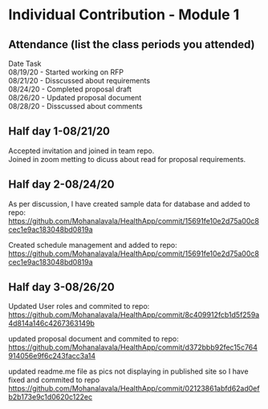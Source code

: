 # Individual Contribution - Module 1

## Attendance (list the class periods you attended)

  Date	       Task  
08/19/20 - Started working on RFP  
08/21/20 - Disscussed about requirements  
08/24/20 - Completed proposal draft  
08/26/20 - Updated proposal document  
08/28/20 - Disscussed about comments  

 ## Half day 1-08/21/20

 Accepted invitation and joined in team repo.  
 Joined in zoom metting to dicuss about read for proposal requirements.

 ## Half day 2-08/24/20

 As per discussion, I have created sample data for database and added to repo:
 https://github.com/Mohanalavala/HealthApp/commit/15691fe10e2d75a00c8cec1e9ac183048bd0819a

 Created schedule management and added to repo:
https://github.com/Mohanalavala/HealthApp/commit/15691fe10e2d75a00c8cec1e9ac183048bd0819a

 ## Half day 3-08/26/20

Updated User roles and commited to repo:
https://github.com/Mohanalavala/HealthApp/commit/8c409912fcb1d5f259a4d814a146c4267363149b

updated proposal document and commited to repo:
https://github.com/Mohanalavala/HealthApp/commit/d372bbb92fec15c764914056e9f6c243facc3a14

updated readme.me file as pics not displaying in published site so I have fixed and commited to repo
https://github.com/Mohanalavala/HealthApp/commit/02123861abfd62ad0efb2b173e9c1d0620c122ec

